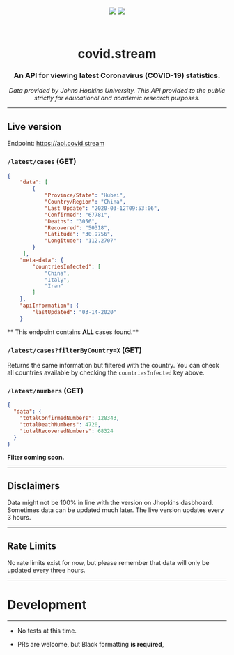 
<center>
<br>
  

  <p align="center">
      <img src="https://img.shields.io/badge/dynamic/json?color=informational&label=Live%20version%20Last%20Updated&query=%24.lastUpdated&url=https%3A%2F%2Fapi.covid.stream%2Fstatus%3FgithubPage%3Dtrue"></img>
      <img src="https://img.shields.io/badge/dynamic/json?color=blue&label=Status&query=%24.status&url=https%3A%2F%2Fapi.covid.stream%2Fstatus%3FgithubPage%3Dtrue"></img>
  </p>
  
  <br>
  <h1 align="center">covid.stream</h1>
  <h3 align="center">An API for viewing latest Coronavirus (COVID-19) statistics.</h3>
  <i>
  	Data provided by Johns Hopkins University. This API provided to the public strictly for educational and academic research purposes.
  </i>
</center>

---

## Live version



Endpoint: https://api.covid.stream

### ``/latest/cases`` (GET)

```json
{
    "data": [
        {
            "Province/State": "Hubei",
            "Country/Region": "China",
            "Last Update": "2020-03-12T09:53:06",
            "Confirmed": "67781",
            "Deaths": "3056",
            "Recovered": "50318",
            "Latitude": "30.9756",
            "Longitude": "112.2707"
        }
     ],
    "meta-data": {
        "countriesInfected": [
            "China",
            "Italy",
            "Iran"
        ]
    },
    "apiInformation": {
        "lastUpdated": "03-14-2020"
    }

```

** This endpoint contains **ALL** cases found.**

### ``/latest/cases?filterByCountry=X`` (GET)

Returns the same information but filtered with the country. You can check all countries available by checking the `countriesInfected` key above.

### ``/latest/numbers`` (GET)

```json
{
  "data": {
    "totalConfirmedNumbers": 128343,
    "totalDeathNumbers": 4720,
    "totalRecoveredNumbers": 68324
  }
}
```

**Filter coming soon.**

---

## Disclaimers

Data might not be 100% in line with the version on Jhopkins dasbhoard. Sometimes data can be updated much later. The live version updates every 3 hours.

---

## Rate Limits

No rate limits exist for now, but please remember that data will only be updated every three hours.

---

# Development

---

- No tests at this time.

- PRs are welcome, but Black formatting **is required**,
